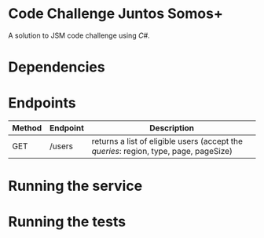 # Code Challenge Juntos Somos+

A solution to JSM code challenge using *C#*.

# Dependencies
  
  
# Endpoints

|Method|Endpoint|Description|
|------|---|---------|
| GET | /users | returns a list of eligible users (accept the *queries*: region, type, page, pageSize) |

# Running the service


# Running the tests


